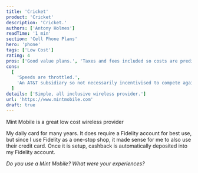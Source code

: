 ```yaml
---
title: 'Cricket'
product: 'Cricket'
description: 'Cricket.'
authors: ['Antony Holmes']
readTime: '1 min'
section: 'Cell Phone Plans'
hero: 'phone'
tags: ['Low Cost']
rating: 4
pros: ['Good value plans.', 'Taxes and fees included so costs are predictable.']
cons:
  [
    'Speeds are throttled.',
    'An AT&T subsidiary so not necessarily incentivised to compete against its parent enough.',
  ]
details: ['Simple, all inclusive wireless provider.']
url: 'https://www.mintmobile.com'
draft: true
---
```


Mint Mobile is a great low cost wireless provider

<!-- end -->

My daily card for many years. It does require a Fidelity account for best use, but since I use Fidelity as a one-stop shop, it made sense for me to also use their credit card. Once it is setup, cashback is automatically deposited into my Fidelity account.

_Do you use a Mint Mobile? What were your experiences?_
